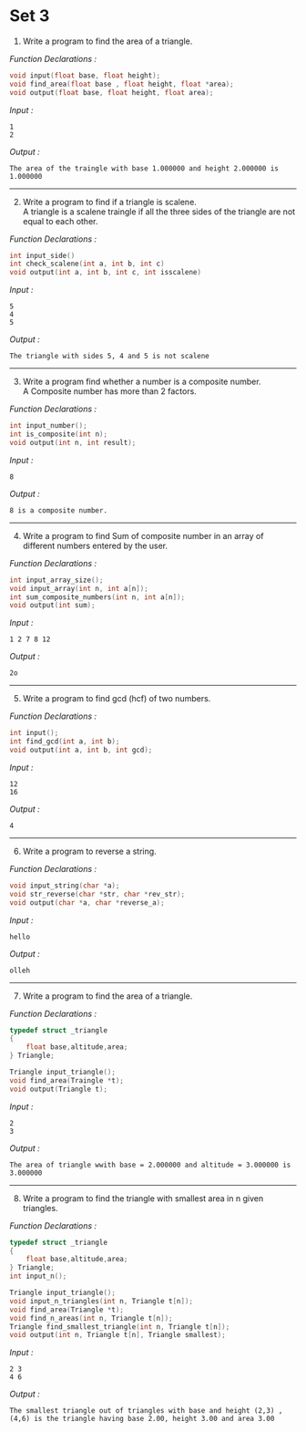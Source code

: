 # Set 3

1.  Write a program to find the area of a triangle.

*Function Declarations :*
```c
void input(float base, float height); 
void find_area(float base , float height, float *area); 
void output(float base, float height, float area); 
```

*Input :*
```
1
2
```

*Output :*
```
The area of the traingle with base 1.000000 and height 2.000000 is 1.000000
```

***

2.  Write a program to find if a triangle is scalene.  
    A triangle is a scalene traingle if all the three sides of the triangle are not equal to each other.

*Function Declarations :*
```c
int input_side()
int check_scalene(int a, int b, int c)
void output(int a, int b, int c, int isscalene)
```

*Input :*
```
5
4
5
```

*Output :*
```
The triangle with sides 5, 4 and 5 is not scalene
```

***

3.  Write a program find whether a number is a composite number.  
    A Composite number has more than 2 factors.

*Function Declarations :*
```c
int input_number(); 
int is_composite(int n); 
void output(int n, int result);
```

*Input :*
```
8
```

*Output :*
```
8 is a composite number.
```

***
4.  Write a program to find Sum of composite number in an array of different numbers entered by the user.

*Function Declarations :*
```c
int input_array_size(); 
void input_array(int n, int a[n]); 
int sum_composite_numbers(int n, int a[n]); 
void output(int sum); 
```

*Input :*
```
1 2 7 8 12
```

*Output :*
```
2o
```

***
5.  Write a program to find gcd (hcf) of two numbers.

*Function Declarations :*
```c
int input(); 
int find_gcd(int a, int b); 
void output(int a, int b, int gcd);
```

*Input :*
```
12
16
```

*Output :*
```
4
```

***
6.  Write a program to reverse a string.

*Function Declarations :*
```c
void input_string(char *a);
void str_reverse(char *str, char *rev_str);
void output(char *a, char *reverse_a);
```

*Input :*
```
hello
```

*Output :*
```
olleh
```

***
7.  Write a program to find the area of a triangle.

*Function Declarations :*
```c
typedef struct _triangle 
{ 
	float base,altitude,area; 
} Triangle; 

Triangle input_triangle(); 
void find_area(Traingle *t);
void output(Triangle t);
```

*Input :*
```
2
3
```

*Output :*
```
The area of triangle wwith base = 2.000000 and altitude = 3.000000 is 3.000000
```

***
8.  Write a program to find the triangle with smallest area in n given triangles.

*Function Declarations :*
```c
typedef struct _triangle 
{ 
	float base,altitude,area; 
} Triangle; 
int input_n();

Triangle input_triangle(); 
void input_n_triangles(int n, Triangle t[n]); 
void find_area(Triangle *t);
void find_n_areas(int n, Triangle t[n]); 
Triangle find_smallest_triangle(int n, Triangle t[n]);
void output(int n, Triangle t[n], Triangle smallest);
```

*Input :*
```
2 3
4 6
```

*Output :*
```
The smallest triangle out of triangles with base and height (2,3) , (4,6) is the triangle having base 2.00, height 3.00 and area 3.00
```